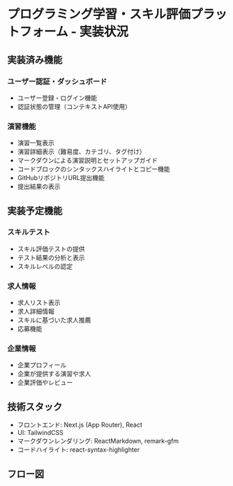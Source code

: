# プログラミング学習・スキル評価プラットフォーム - 実装状況

## 実装済み機能

### ユーザー認証・ダッシュボード
- ユーザー登録・ログイン機能
- 認証状態の管理（コンテキストAPI使用）

### 演習機能
- 演習一覧表示
- 演習詳細表示（難易度、カテゴリ、タグ付け）
- マークダウンによる演習説明とセットアップガイド
- コードブロックのシンタックスハイライトとコピー機能
- GitHubリポジトリURL提出機能
- 提出結果の表示

## 実装予定機能

### スキルテスト
- スキル評価テストの提供
- テスト結果の分析と表示
- スキルレベルの認定

### 求人情報
- 求人リスト表示
- 求人詳細情報
- スキルに基づいた求人推薦
- 応募機能

### 企業情報
- 企業プロフィール
- 企業が提供する演習や求人
- 企業評価やレビュー

## 技術スタック
- フロントエンド: Next.js (App Router), React
- UI: TailwindCSS
- マークダウンレンダリング: ReactMarkdown, remark-gfm
- コードハイライト: react-syntax-highlighter

## フロー図
